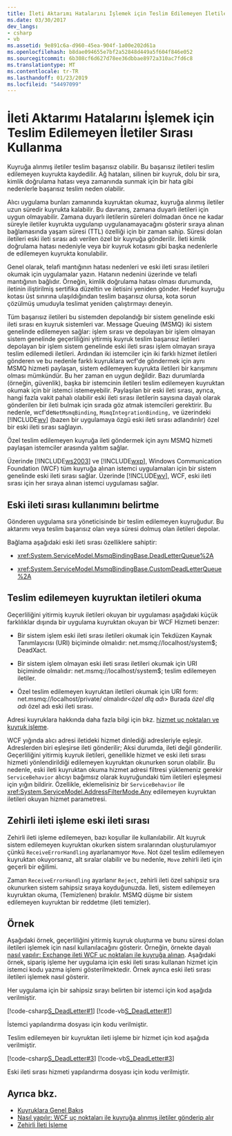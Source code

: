 ```yaml
---
title: İleti Aktarımı Hatalarını İşlemek için Teslim Edilemeyen İletiler Sırası Kullanma
ms.date: 03/30/2017
dev_langs:
- csharp
- vb
ms.assetid: 9e891c6a-d960-45ea-904f-1a00e202d61a
ms.openlocfilehash: b8dae094655e7bf2a52848d449a5f604f846e052
ms.sourcegitcommit: 6b308cf6d627d78ee36dbbae8972a310ac7fd6c8
ms.translationtype: MT
ms.contentlocale: tr-TR
ms.lasthandoff: 01/23/2019
ms.locfileid: "54497099"
---
```

# <a name="using-dead-letter-queues-to-handle-message-transfer-failures"></a>İleti Aktarımı Hatalarını İşlemek için Teslim Edilemeyen İletiler Sırası Kullanma
Kuyruğa alınmış iletiler teslim başarısız olabilir. Bu başarısız iletileri teslim edilemeyen kuyrukta kaydedilir. Ağ hataları, silinen bir kuyruk, dolu bir sıra, kimlik doğrulama hatası veya zamanında sunmak için bir hata gibi nedenlerle başarısız teslim neden olabilir.  
  
 Alıcı uygulama bunları zamanında kuyruktan okumaz, kuyruğa alınmış iletiler uzun süredir kuyrukta kalabilir. Bu davranış, zamana duyarlı iletileri için uygun olmayabilir. Zamana duyarlı iletilerin süreleri dolmadan önce ne kadar süreyle iletiler kuyrukta uygulanıp uygulanamayacağını gösterir sıraya alınan bağlamasında yaşam süresi (TTL) özelliği için bir zaman sahip. Süresi dolan iletileri eski ileti sırası adı verilen özel bir kuyruğa gönderilir. İleti kimlik doğrulama hatası nedeniyle veya bir kuyruk kotasını gibi başka nedenlerle de edilemeyen kuyrukta konulabilir.  
  
 Genel olarak, telafi mantığının hatası nedenleri ve eski ileti sırası iletileri okumak için uygulamalar yazın. Hatanın nedenini üzerinde ve telafi mantığının bağlıdır. Örneğin, kimlik doğrulama hatası olması durumunda, iletinin iliştirilmiş sertifika düzeltin ve iletisini yeniden gönder. Hedef kuyruğu kotası üst sınırına ulaşıldığından teslim başarısız olursa, kota sorun çözülmüş umuduyla teslimat yeniden çalıştırmayı deneyin.  
  
 Tüm başarısız iletileri bu sistemden depolandığı bir sistem genelinde eski ileti sırası en kuyruk sistemleri var. Message Queuing (MSMQ) iki sistem genelinde edilemeyen sağlar: işlem sırası ve depolayan bir işlem olmayan sistem genelinde geçerliliğini yitirmiş kuyruk teslim başarısız iletileri depolayan bir işlem sistem genelinde eski ileti sırası işlem olmayan sıraya teslim edilemedi iletileri. Ardından iki istemciler için iki farklı hizmet iletileri gönderen ve bu nedenle farklı kuyruklara wcf'de göndermek için aynı MSMQ hizmeti paylaşan, sistem edilemeyen kuyrukta iletileri bir karışımını olması mümkündür. Bu her zaman en uygun değildir. Bazı durumlarda (örneğin, güvenlik), başka bir istemcinin iletileri teslim edilemeyen kuyruktan okumak için bir istemci istemeyebilir. Paylaşılan bir eski ileti sırası, ayrıca, hangi fazla vakit pahalı olabilir eski ileti sırası iletilerin sayısına dayalı olarak gönderilen bir ileti bulmak için sırada göz atmak istemcileri gerektirir. Bu nedenle, wcf'de`NetMsmqBinding`, `MsmqIntegrationBinding,` ve üzerindeki [!INCLUDE[wv](../../../../includes/wv-md.md)] (bazen bir uygulamaya özgü eski ileti sırası adlandırılır) özel bir eski ileti sırası sağlayın.  
  
 Özel teslim edilemeyen kuyruğa ileti göndermek için aynı MSMQ hizmeti paylaşan istemciler arasında yalıtım sağlar.  
  
 Üzerinde [!INCLUDE[ws2003](../../../../includes/ws2003-md.md)] ve [!INCLUDE[wxp](../../../../includes/wxp-md.md)], Windows Communication Foundation (WCF) tüm kuyruğa alınan istemci uygulamaları için bir sistem genelinde eski ileti sırası sağlar. Üzerinde [!INCLUDE[wv](../../../../includes/wv-md.md)], WCF, eski ileti sırası için her sıraya alınan istemci uygulaması sağlar.  
  
## <a name="specifying-use-of-the-dead-letter-queue"></a>Eski ileti sırası kullanımını belirtme  
 Gönderen uygulama sıra yöneticisinde bir teslim edilemeyen kuyruğudur. Bu aktarımı veya teslim başarısız olan veya süresi dolmuş olan iletileri depolar.  
  
 Bağlama aşağıdaki eski ileti sırası özelliklere sahiptir:  
  
-   <xref:System.ServiceModel.MsmqBindingBase.DeadLetterQueue%2A>  
  
-   <xref:System.ServiceModel.MsmqBindingBase.CustomDeadLetterQueue%2A>  
  
## <a name="reading-messages-from-the-dead-letter-queue"></a>Teslim edilemeyen kuyruktan iletileri okuma  
 Geçerliliğini yitirmiş kuyruk iletileri okuyan bir uygulaması aşağıdaki küçük farklılıklar dışında bir uygulama kuyruktan okuyan bir WCF Hizmeti benzer:  
  
-   Bir sistem işlem eski ileti sırası iletileri okumak için Tekdüzen Kaynak Tanımlayıcısı (URI) biçiminde olmalıdır: net.msmq://localhost/system$; DeadXact.  
  
-   Bir sistem işlem olmayan eski ileti sırası iletileri okumak için URI biçiminde olmalıdır: net.msmq://localhost/system$; teslim edilemeyen iletiler.  
  
-   Özel teslim edilemeyen kuyruktan iletileri okumak için URI form: net.msmq://localhost/private/ olmalıdır\<*özel dlq adı*> Burada *özel dlq adı* özel adı eski ileti sırası.  
  
 Adresi kuyruklara hakkında daha fazla bilgi için bkz. [hizmet uç noktaları ve kuyruk işleme](../../../../docs/framework/wcf/feature-details/service-endpoints-and-queue-addressing.md).  
  
 WCF yığında alıcı adresi iletideki hizmet dinlediği adresleriyle eşleşir. Adreslerden biri eşleşirse ileti gönderilir; Aksi durumda, ileti değil gönderilir. Geçerliliğini yitirmiş kuyruk iletileri, genellikle hizmet ve eski ileti sırası hizmeti yönlendirildiği edilemeyen kuyruktan okunurken sorun olabilir. Bu nedenle, eski ileti kuyruktan okuma hizmet adresi filtresi yüklemeniz gerekir `ServiceBehavior` alıcıyı bağımsız olarak kuyruğundaki tüm iletileri eşleşmesi için yığın bildirir. Özellikle, eklemelisiniz bir `ServiceBehavior` ile <xref:System.ServiceModel.AddressFilterMode.Any> edilemeyen kuyruktan iletileri okuyan hizmet parametresi.  
  
## <a name="poison-message-handling-from-the-dead-letter-queue"></a>Zehirli ileti işleme eski ileti sırası  
 Zehirli ileti işleme edilemeyen, bazı koşullar ile kullanılabilir. Alt kuyruk sistem edilemeyen kuyruktan okurken sistem sıralarından oluşturulamıyor çünkü `ReceiveErrorHandling` ayarlanamıyor `Move`. Not özel teslim edilemeyen kuyruktan okuyorsanız, alt sıralar olabilir ve bu nedenle, `Move` zehirli ileti için geçerli bir eğilimi.  
  
 Zaman `ReceiveErrorHandling` ayarlanır `Reject`, zehirli ileti özel sahipsiz sıra okunurken sistem sahipsiz sıraya koyduğunuzda. İleti, sistem edilemeyen kuyruktan okuma, (Temizlenen) bırakılır. MSMQ düşme bir sistem edilemeyen kuyruktan bir reddetme (ileti temizler).  
  
## <a name="example"></a>Örnek  
 Aşağıdaki örnek, geçerliliğini yitirmiş kuyruk oluşturma ve bunu süresi dolan iletileri işlemek için nasıl kullanılacağını gösterir. Örneğin, örnekte dayalı [nasıl yapılır: Exchange ileti WCF uç noktaları ile kuyruğa alınan](../../../../docs/framework/wcf/feature-details/how-to-exchange-queued-messages-with-wcf-endpoints.md). Aşağıdaki örnek, sipariş işleme her uygulama için eski ileti sırası kullanan hizmet için istemci kodu yazma işlemi gösterilmektedir. Örnek ayrıca eski ileti sırası iletileri işlemek nasıl gösterir.  
  
 Her uygulama için bir sahipsiz sırayı belirten bir istemci için kod aşağıda verilmiştir.  
  
 [!code-csharp[S_DeadLetter#1](../../../../samples/snippets/csharp/VS_Snippets_CFX/s_deadletter/cs/client.cs#1)]
 [!code-vb[S_DeadLetter#1](../../../../samples/snippets/visualbasic/VS_Snippets_CFX/s_deadletter/vb/client.vb#1)]  
  
 İstemci yapılandırma dosyası için kodu verilmiştir.  
  
  
  
 Teslim edilemeyen bir kuyruktan ileti işleme bir hizmet için kod aşağıda verilmiştir.  
  
 [!code-csharp[S_DeadLetter#3](../../../../samples/snippets/csharp/VS_Snippets_CFX/s_deadletter/cs/dlservice.cs#3)]
 [!code-vb[S_DeadLetter#3](../../../../samples/snippets/visualbasic/VS_Snippets_CFX/s_deadletter/vb/dlservice.vb#3)]  
  
 Eski ileti sırası hizmeti yapılandırma dosyası için kodu verilmiştir.  
  
  
  
## <a name="see-also"></a>Ayrıca bkz.
- [Kuyruklara Genel Bakış](../../../../docs/framework/wcf/feature-details/queues-overview.md)
- [Nasıl yapılır: WCF uç noktaları ile kuyruğa alınmış iletiler gönderip alır](../../../../docs/framework/wcf/feature-details/how-to-exchange-queued-messages-with-wcf-endpoints.md)
- [Zehirli İleti İşleme](../../../../docs/framework/wcf/feature-details/poison-message-handling.md)
